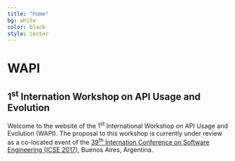 ```yaml
---
title: "home"
bg: white
color: black
style: center
---
```


<span class="fa-stack subtlecircle" style="font-size:100px; background:rgba(255,166,0,0.1)">
  <i class="fa fa-circle fa-stack-2x text-white"></i>
  <i class="fa fa-puzzle-piece fa-stack-1x text-orange"></i>
</span>

# WAPI

## 1<sup>st</sup> Internation Workshop on API Usage and Evolution

Welcome to the website of the 1<sup>st</sup> International Workshop on API Usage and Evolution (WAPI). The proposal to this workshop is currently under review as a co-located event of the [39<sup>th</sup> Internation Conference on Software Engineering (ICSE 2017)](http://icse2017.gatech.edu/), Buenos Aires, Argentina.
